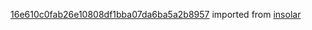 [16e610c0fab26e10808df1bba07da6ba5a2b8957](https://github.com/insolar/insolar/commit/16e610c0fab26e10808df1bba07da6ba5a2b8957) imported from [insolar](https://github.com/insolar/insolar)
